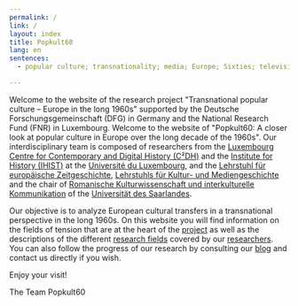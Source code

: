 ```yaml
---
permalink: /
link: /
layout: index
title: Popkult60
lang: en
sentences:
  - popular culture; transnationality; media; Europe; Sixties; television; americanisation

---
```


Welcome to the website of the research project "Transnational popular culture – Europe in the long 1960s" supported by the Deutsche Forschungsgemeinschaft (DFG) in Germany and the National Research Fund (FNR) in Luxembourg. Welcome to the website of "Popkult60: A closer look at popular culture in Europe over the long decade of the 1960s". Our interdisciplinary team is composed of researchers from the [Luxembourg Centre for Contemporary and Digital History (C²DH)](https://c2dh.uni.lu) and the [Institute for History (IHIST)](https://history.uni.lu/) at the [Université du Luxembourg](https://wwwen.uni.lu/), and the [Lehrstuhl für europäische Zeitgeschichte](https://www.uni-saarland.de/lehrstuhl/zeitgeschichte/hueser.html), [Lehrstuhls für Kultur- und Mediengeschichte](http://www.kmg.uni-saarland.de) and the chair of [Romanische Kulturwissenschaft und interkulturelle Kommunikation](https://www.uni-saarland.de/lehrstuhl/luesebrink.html) of the [Universität des Saarlandes](https://www.uni-saarland.de/nc/startseite.html).

Our objective is to analyze European cultural transfers in a transnational perspective in the long 1960s. On this website you will find information on the fields of tension that are at the heart of the [project](https://c2dh.github.io/popkult60/about/) as well as the descriptions of the different [research fields](https://c2dh.github.io/popkult60/fields/) covered by our [researchers](https://c2dh.github.io/popkult60/researchers/). You can also follow the progress of our research by consulting our [blog](https://c2dh.github.io/popkult60/blog/) and contact us directly if you wish.

Enjoy your visit!

The Team Popkult60 
